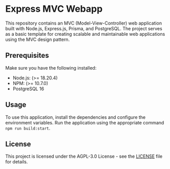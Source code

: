 # Express MVC Webapp

This repository contains an MVC (Model-View-Controller) web application built with Node.js, Express.js, Prisma, and PostgreSQL. The project serves as a basic template for creating scalable and maintainable web applications using the MVC design pattern.

## Prerequisites

Make sure you have the following installed:

-   Node.js: (>= 18.20.4)
-   NPM: (>= 10.7.0)
-   PostgreSQL 16

## Usage
To use this application, install the dependencies and configure the environment variables. Run the application using the appropriate command `npm run build:start`.

## License

This project is licensed under the AGPL-3.0 License - see the [LICENSE](https://github.com/Typeslint/express-mvc-webapp/blob/main/LICENSE) file for details.